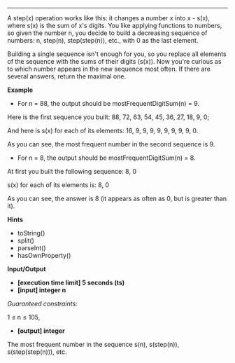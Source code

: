 ---
A step(x) operation works like this: it changes a number x into x - s(x), where s(x) is the sum of x's digits. You like applying functions to numbers, so given the number n, you decide to build a decreasing sequence of numbers: n, step(n), step(step(n)), etc., with 0 as the last element.

Building a single sequence isn't enough for you, so you replace all elements of the sequence with the sums of their digits (s(x)). Now you're curious as to which number appears in the new sequence most often. If there are several answers, return the maximal one.

**Example**

-   For n = 88, the output should be
mostFrequentDigitSum(n) = 9.

Here is the first sequence you built: 88, 72, 63, 54, 45, 36, 27, 18, 9, 0;

And here is s(x) for each of its elements: 16, 9, 9, 9, 9, 9, 9, 9, 9, 0.

As you can see, the most frequent number in the second sequence is 9.

-   For n = 8, the output should be
mostFrequentDigitSum(n) = 8.

At first you built the following sequence: 8, 0

s(x) for each of its elements is: 8, 0

As you can see, the answer is 8 (it appears as often as 0, but is greater than it).

**Hints**
-   toString()
-   split()
-   parseInt()
-   hasOwnProperty()

**Input/Output**

- **[execution time limit] 5 seconds (ts)**
- **[input] integer n**

*Guaranteed constraints:*

1 ≤ n ≤ 105,

- **[output] integer**

The most frequent number in the sequence s(n), s(step(n)), s(step(step(n))), etc.